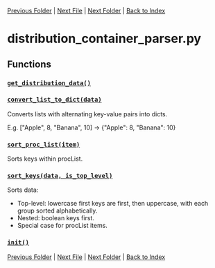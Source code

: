 [Previous Folder](../objects/body_location.md) | [Next File](distribution_parser.md) | [Next Folder](../recipes/craft_recipes.md) | [Back to Index](../../index.md)

# distribution_container_parser.py

## Functions

### [`get_distribution_data()`](https://github.com/Vaileasys/pz-wiki_parser/blob/main/scripts/parser/distribution_container_parser.py#L13)
### [`convert_list_to_dict(data)`](https://github.com/Vaileasys/pz-wiki_parser/blob/main/scripts/parser/distribution_container_parser.py#L18)

Converts lists with alternating key-value pairs into dicts.

E.g. ["Apple", 8, "Banana", 10] -> {"Apple": 8, "Banana": 10}

### [`sort_proc_list(item)`](https://github.com/Vaileasys/pz-wiki_parser/blob/main/scripts/parser/distribution_container_parser.py#L36)

Sorts keys within procList.

### [`sort_keys(data, is_top_level)`](https://github.com/Vaileasys/pz-wiki_parser/blob/main/scripts/parser/distribution_container_parser.py#L49)

Sorts data:

- Top-level: lowercase first keys are first, then uppercase, with each group sorted alphabetically.
- Nested: boolean keys first.
- Special case for procList items.

### [`init()`](https://github.com/Vaileasys/pz-wiki_parser/blob/main/scripts/parser/distribution_container_parser.py#L86)


[Previous Folder](../objects/body_location.md) | [Next File](distribution_parser.md) | [Next Folder](../recipes/craft_recipes.md) | [Back to Index](../../index.md)
